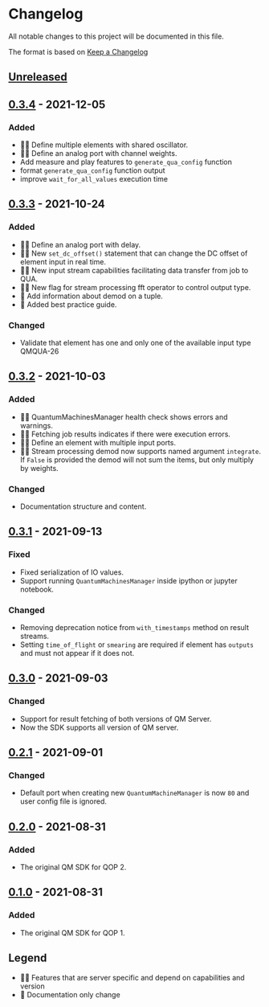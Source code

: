 # Changelog
All notable changes to this project will be documented in this file.

The format is based on [Keep a Changelog](https://keepachangelog.com/en/1.0.0/)

## [Unreleased]

## [0.3.4] - 2021-12-05
### Added
- :guardswoman: Define multiple elements with shared oscillator.
- :guardswoman: Define an analog port with channel weights.
- Add measure and play features to `generate_qua_config` function
- format `generate_qua_config` function output
- improve `wait_for_all_values` execution time

## [0.3.3] - 2021-10-24
### Added
- :guardswoman: Define an analog port with delay.
- :guardswoman: New `set_dc_offset()` statement that can change the DC offset of element input in real time.
- :guardswoman: New input stream capabilities facilitating data transfer from job to QUA.
- :guardswoman: New flag for stream processing fft operator to control output type.
- :page_with_curl: Add information about demod on a tuple.
- :page_with_curl: Added best practice guide.
### Changed
- Validate that element has one and only one of the available input type QMQUA-26

## [0.3.2] - 2021-10-03
### Added
- :guardswoman: QuantumMachinesManager health check shows errors and warnings.
- :guardswoman: Fetching job results indicates if there were execution errors.
- :guardswoman: Define an element with multiple input ports.
- :guardswoman: Stream processing demod now supports named argument `integrate`. If `False` is provided
the demod will not sum the items, but only multiply by weights.
### Changed
- Documentation structure and content.

## [0.3.1] - 2021-09-13
### Fixed
- Fixed serialization of IO values.
- Support running `QuantumMachinesManager` inside ipython or jupyter notebook.
### Changed
- Removing deprecation notice from `with_timestamps` method on result streams.
- Setting `time_of_flight` or `smearing` are required if element has `outputs` and
must not appear if it does not.

## [0.3.0] - 2021-09-03
### Changed
- Support for result fetching of both versions of QM Server.
- Now the SDK supports all version of QM server.

## [0.2.1] - 2021-09-01
### Changed
- Default port when creating new `QuantumMachineManager` is now `80` and user 
config file is ignored.

## [0.2.0] - 2021-08-31
### Added
- The original QM SDK for QOP 2.

## [0.1.0] - 2021-08-31
### Added
- The original QM SDK for QOP 1.

[Unreleased]: https://github.com/qm-labs/qm-qua-sdk/compare/v0.3.4...HEAD
[0.3.4]: https://github.com/qm-labs/qm-qua-sdk/compare/v0.3.3...v0.3.4
[0.3.3]: https://github.com/qm-labs/qm-qua-sdk/compare/v0.3.2...v0.3.3
[0.3.2]: https://github.com/qm-labs/qm-qua-sdk/compare/v0.3.1...v0.3.2
[0.3.1]: https://github.com/qm-labs/qm-qua-sdk/compare/v0.3.0...v0.3.1
[0.3.0]: https://github.com/qm-labs/qm-qua-sdk/compare/v0.2.1...v0.3.0
[0.2.1]: https://github.com/qm-labs/qm-qua-sdk/compare/v0.2.0...v0.2.1
[0.2.0]: https://github.com/qm-labs/qm-qua-sdk/compare/v0.1.0...v0.2.0
[0.1.0]: https://github.com/qm-labs/qm-qua-sdk/releases/tag/v0.1.0

## Legend 
* :guardswoman: Features that are server specific and depend on capabilities and version
* :page_with_curl: Documentation only change